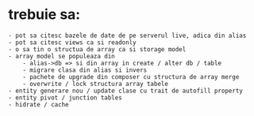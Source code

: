 # trebuie sa:
    
    - pot sa citesc bazele de date de pe serverul live, adica din alias
    - pot sa citesc views ca si readonly
    - o sa tin o structua de array ca si storage model
    - array model se populeaza din 
        - alias->db => si din array in create / alter db / table
        - migrare clasa din alias si invers
        - pachete de upgrade din composer cu structura de array merge
        - overwrite / lock structura array tabele
    - entity generare nou / update clase cu trait de autofill property
    - entity pivot / junction tables
    - hidrate / cache